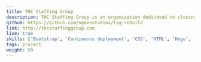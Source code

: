 ```yaml
---
title: THC Staffing Group 
description: THC Staffing Group is an organization dedicated to closing the gap between America’s rapidly growing cannabis industry and diverse, qualified employment candidates. I've provided copy-editing, WordPress maintenance, WCAG AA compliance work, and a full website rebuild for them with the Hugo static site generator.
github: https://github.com/ogdenstudios/tsg-rebuild
link: http://thcstaffinggroup.com 
live: true
skills: ['Bootstrap', 'Continuous deployment', 'CSS', 'HTML', 'Hugo', 'JavaScript', 'Sass', 'WCAG AA', 'WordPress', 'project']
tags: project
weight: 50
---
```

